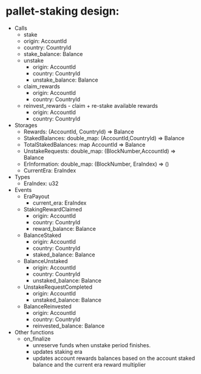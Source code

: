 # pallet-staking design:
* Calls
  - stake
   - origin: AccountId
   - country: CountryId
   - stake_balance: Balance
  - unstake
    - origin: AccountId
    - country: CountryId
    - unstake_balance: Balance
  - claim_rewards 
    - origin: AccountId
    - country: CountryId
  - reinvest_rewards - claim + re-stake available rewards
    - origin: AccountId
    - country: CountryId
* Storages
  - Rewards: (AccountId, CountryId) => Balance
  - StakedBalances: double_map: (AccountId,CountryId) => Balance
  - TotalStakedBalances: map AccountId => Balance
  - UnstakeRequests: double_map: (BlockNumber,AccountId)  => Balance
  - ErInformation: double_map: (BlockNumber, EraIndex) => ()
  - CurrentEra: EraIndex
* Types
  - EraIndex: u32
* Events
  - EraPayout
    - current_era: EraIndex
  - StakingRewardClaimed
    - origin: AccountId
    - country: CountryId
    - reward_balance: Balance
  - BalanceStaked
    - origin: AccountId
    - country: CountryId
    - staked_balance: Balance
  - BalanceUnstaked
    - origin: AccountId
    - country: CountryId
    - unstaked_balance: Balance
  - UnstakeRequestCompleted
    - origin: AccountId
    - unstaked_balance: Balance
  - BalanceReinvested
    - origin: AccountId
    - country: CountryId
    - reinvested_balance: Balance
* Other functions
  - on_finalize
    - unreserve funds when unstake period finishes.
    - updates staking era
    - updates account rewards balances based on the account staked balance and the current era reward multiplier
   
  
  